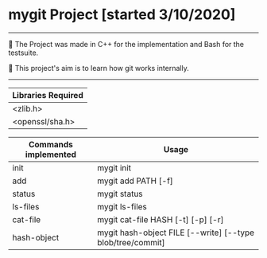 # mygit Project [started 3/10/2020]

---

:pushpin: The Project was made in C++ for the implementation and Bash for the testsuite.

:pushpin: This project's aim is to learn how git works internally.

---

| Libraries Required        | 
| -----------------         |
| <zlib.h>                  | 
| <openssl/sha.h>           |

| Commands implemented      | Usage                 |
|---------------------------|-----------------------|
| init                      | mygit init            |
| add                       | mygit add PATH [-f]   |
| status                    | mygit status          |
| ls-files                  | mygit ls-files        |
| cat-file                  | mygit cat-file HASH [-t] [-p] [-r] |
| hash-object               | mygit hash-object FILE [--write] [--type blob/tree/commit]|